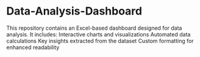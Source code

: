 # Data-Analysis-Dashboard
This repository contains an Excel-based dashboard designed for data analysis. It includes:  Interactive charts and visualizations  Automated data calculations  Key insights extracted from the dataset  Custom formatting for enhanced readability

